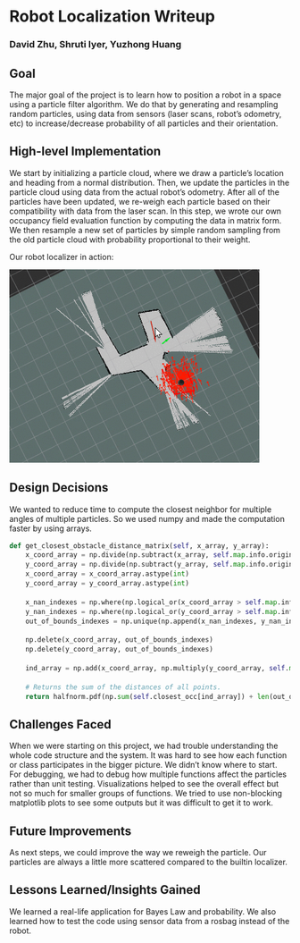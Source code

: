 # Robot Localization Writeup

### David Zhu, Shruti Iyer, Yuzhong Huang

## Goal

The major goal of the project is to learn how to position a robot in a space using a particle filter algorithm. We do that by generating and resampling random particles, using data from sensors (laser scans, robot’s odometry, etc) to increase/decrease probability of all particles and their orientation. 

## High-level Implementation

We start by initializing a particle cloud, where we draw a particle’s location and heading from a normal distribution. Then, we update the particles in the particle cloud using data from the actual robot’s odometry. After all of the particles have been updated, we re-weigh each particle based on their compatibility with data from the laser scan. In this step, we wrote our own occupancy field evaluation function by computing the data in matrix form. We then resample a new set of particles by simple random sampling from the old particle cloud with probability proportional to their weight.

Our robot localizer in action:

![alt text](https://github.com/shrutiyer/robot_localization_2017/blob/master/my_localizer/images/ac109_1.gif)

## Design Decisions

We wanted to reduce time to compute the closest neighbor for multiple angles of multiple particles. So we used numpy and made the computation faster by using arrays. 

```python
def get_closest_obstacle_distance_matrix(self, x_array, y_array):
    x_coord_array = np.divide(np.subtract(x_array, self.map.info.origin.position.x), self.map.info.resolution)
    y_coord_array = np.divide(np.subtract(y_array, self.map.info.origin.position.y), self.map.info.resolution)
    x_coord_array = x_coord_array.astype(int)
    y_coord_array = y_coord_array.astype(int)

    x_nan_indexes = np.where(np.logical_or(x_coord_array > self.map.info.width, x_coord_array < 0))
    y_nan_indexes = np.where(np.logical_or(y_coord_array > self.map.info.height, y_coord_array < 0))
    out_of_bounds_indexes = np.unique(np.append(x_nan_indexes, y_nan_indexes))

    np.delete(x_coord_array, out_of_bounds_indexes)
    np.delete(y_coord_array, out_of_bounds_indexes)

    ind_array = np.add(x_coord_array, np.multiply(y_coord_array, self.map.info.width))

    # Returns the sum of the distances of all points.
    return halfnorm.pdf(np.sum(self.closest_occ[ind_array]) + len(out_of_bounds_indexes) * self.MAX_DISTANCE_OUT_OF_BOUNDS, scale=100)
```
## Challenges Faced

When we were starting on this project, we had trouble understanding the whole code structure and the system. It was hard to see how each function or class participates in the bigger picture. We didn’t know where to start. For debugging, we had to debug how multiple functions affect the particles rather than unit testing. Visualizations helped to see the overall effect but not so much for smaller groups of functions. We tried to use non-blocking matplotlib plots to see some outputs but it was difficult to get it to work.

## Future Improvements

As next steps, we could improve the way we reweigh the particle. Our particles are always a little more scattered compared to the builtin localizer.

## Lessons Learned/Insights Gained

We learned a real-life application for Bayes Law and probability. We also learned how to test the code using sensor data from a rosbag instead of the robot. 

